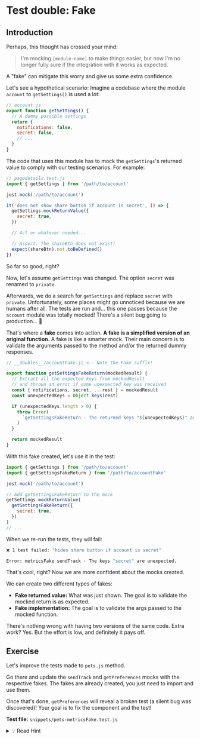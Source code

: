 # Test double: Fake

## Introduction

Perhaps, this thought has crossed your mind:

> I'm mocking `[module-name]` to make things easier, but now I'm no longer fully sure if the integration with it works as expected.

A "fake" can mitigate this worry and give us some extra confidence.

Let's see a hypothetical scenario: Imagine a codebase where the module `account` to `getSettings()` is used a lot:

```js
// account.js
export function getSettings() {
  // A dummy possible settings
  return {
    notifications: false,
    secret: false,
    // ...
  }
}
```

The code that uses this module has to mock the `getSettings`'s returned value to comply with our testing scenarios. For example:

```js
// pagedetails.test.js
import { getSettings } from '/path/to/account'

jest.mock('/path/to/account')

it('does not show share button if account is secret', () => {
  getSettings.mockReturnValue({
    secret: true,
  })

  // Act on whatever needed...

  // Assert: The shareBtn does not exist!
  expect(shareBtn).not.toBeDefined()
})
```

So far so good, right?

Now, let's assume `getSettings` was changed. The option `secret` was renamed to `private`.

Afterwards, we do a search for `getSettings` and replace `secret` with `private`. Unfortunately, some places might go unnoticed because we are humans after all. The tests are run and... this one passes because the `account` module was totally mocked! There's a silent bug going to production... 🐛

That's where a **fake** comes into action. **A fake is a simplified version of an original function.** A fake is like a smarter mock. Their main concern is to validate the arguments passed to the method and/or the returned dummy responses.

```js
// __doubles__/accountFake.js <-- Note the Fake suffix!

export function getSettingsFakeReturn(mockedResult) {
  // Extract all the expected keys from mockedResult
  // and thrown an error if some unexpected key was received
  const { notifications, secret, ...rest } = mockedResult
  const unexpectedKeys = Object.keys(rest)

  if (unexpectedKeys.length > 0) {
    throw Error(
      `getSettingsFakeReturn · The returned keys "${unexpectedKeys}" are unexpected.`
    )
  }

  return mockedResult
}
```

With this fake created, let's use it in the test:

```js
import { getSettings } from '/path/to/account'
import { getSettingsFakeReturn } from '/path/to/accountFake'

jest.mock('/path/to/account')

// Add getSettingsFakeReturn to the mock
getSettings.mockReturnValue(
  getSettingsFakeReturn({
    secret: true,
  })
)
// ...
```

When we re-run the tests, they will fail:

```bash
❌ 1 test failed: "hides share button if account is secret"

Error: metricsFake sendTrack · The keys "secret" are unexpected.
```

That's cool, right? Now we are more confident about the mocks created.

We can create two different types of fakes:

- **Fake returned value:** What was just shown. The goal is to validate the mocked return is as expected.
- **Fake implementation:** The goal is to validate the args passed to the mocked function.

There's nothing wrong with having two versions of the same code. Extra work? Yes. But the effort is low, and definitely it pays off.

## Exercise

Let's improve the tests made to `pets.js` method.

Go there and update the `sendTrack` and `getPreferences` mocks with the respective fakes. The fakes are already created, you just need to import and use them.

Once that's done, `getPreferences` will reveal a broken test (a silent bug was discovered)! Your goal is to fix the component and the test!

**Test file:** `snippets/pets-metricsFake.test.js`

<details>
  <summary>💡 Read Hint </summary>

You don't know how to fix the bug? Go check `sendTrack`'s source code. You'll notice that it's expecting the key `special`. However, the component is sending a slightly different key. A typo needs to be fixed.

</details>
